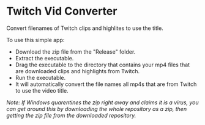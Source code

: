 # Twitch Vid Converter
Convert filenames of Twitch clips and highlites to use the title.

To use this simple app:
- Download the zip file from the "Release" folder.
- Extract the executable.
- Drag the executable to the directory that contains your mp4 files that are downloaded clips and highlights from Twitch.
- Run the executable.
- It will automatically convert the file names all mp4s that are from Twitch to use the video title.

*Note: If Windows quarentines the zip right away and claims it is a virus, you can get around this by downloading the whole repository as a zip, then getting the zip file from the downloaded repository.*
